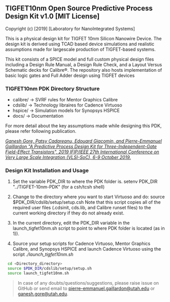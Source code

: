 ## TIGFET10nm Open Source Predictive Process Design Kit v1.0  [MIT License]

Copyright (c) [2019] [Laboratory for NanoIntegrated Systems]

This is a physical design kit for TIGFET 10nm Silicon Nanowire Device. The design kit is derived using TCAD based device simulations and realistic assumptions made for largescale
production of TIGFET-based systems.

This kit consists of a SPICE model
and full custom physical design files including a Design Rule
Manual, a Design Rule Check, and a Layout Versus Schematic
decks for Calibre®. The repository also hosts implementation of basic logic gates and Full Adder design using TIGFET devices

### TIGFET10nm PDK Directory Structure

* calibre/ -> SVRF rules for Mentor Graphics Calibre
* cdslib/  -> Technology libraires for Cadence Virtuoso
* hspice/  -> Simulation models for Synopsys HSPICE
* docs/    -> Documentation

For more detail about the key assumptions made while designing this PDK, please refer following publication.

[*Ganesh Gore, Patsy Cadareanu, Edouard Giacomin, and Pierre-Emmanuel Gaillardon "A Predictive Process Design Kit for Three-Independent-Gate Field-Effect Transistors", 2019 IFIP/IEEE 27th International Conference on Very Large Scale Integration (VLSI-SoC), 6-9 October 2019.*](https://ieeexplore.ieee.org/abstract/document/8920358/)

### Design Kit Installation and Usage
  1) Set the variable PDK_DIR to where the PDK folder is.
  setenv PDK_DIR "../TIGFET-10nm-PDK" (for a csh/tcsh shell)
		 
  2) Change to the directory where you want to start Virtuoso and do:
     source $PDK_DIR/cdslib/setup/setup.csh
     Note that this script copies all of the required user files (.cdsinit,
     cds.lib, and Calibre runset files) to the current working directory
     if they do not already exist.

  3) In the current directory, edit the PDK_DIR variable in the launch_tigfet10nm.sh script to point to where PDK folder is located (as in 1)). 
	
  4) Source your setup scripts for Cadence Virtuoso, Mentor Graphics Calibre, and Synopsys HSPICE and launch Cadence Virtuoso using the script *./launch_tigfet10nm.sh*

  ```bash
   cd <Directory_directory>
   source $PDK_DIR/cdslib/setup/setup.sh
   source launch_tigfet10nm.sh
   ```

> In case of any doubts/questions/suggestions, please raise issue on GitHub or send email to pierre-emmanuel.gaillardon@utah.edu or ganesh.gore@utah.edu.
